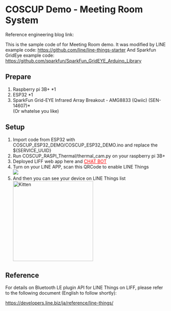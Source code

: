 # COSCUP Demo - Meeting Room System

Reference engineering blog link: 

This is the sample code of for Meeting Room demo.
It was modified by LINE example code: https://github.com/line/line-things-starter
And Sparkfun GridEye example code: https://github.com/sparkfun/SparkFun_GridEYE_Arduino_Library

## Prepare

1. Raspberry pi 3B+ *1
2. ESP32 *1
3. SparkFun Grid-EYE Infrared Array Breakout - AMG8833 (Qwiic) (SEN-14607)*
</br>(Or whatelse you like)


## Setup

1. Import code from ESP32 with COSCUP_ESP32_DEMO/COSCUP_ESP32_DEMO.ino and replace the ${SERVICE_UUID}
2. Run COSCUP_RASPI_Thermal/thermal_cam.py on your raspberry pi 3B+
3. Deployed LIFF web app here and <a style="color: red;" href="https://github.com/hazel-shen/2019_coscup_chatbot"> CHAT BOT</a>
4. Turn on your LINE APP, scan this QRCode to enable LINE Things
<br>![](https://developers.line.biz/media/line-things/qr_code-311f3503.png)<br>
5. And then you can see your device on LINE Things list
<br><img src="https://i.imgur.com/PPItSDD.png" alt="Kitten" title="A cute kitten" width="250"/> <br>


## Reference

For details on Bluetooth LE plugin API for LINE Things on LIFF, please refer to the following document (English to follow shortly):

https://developers.line.biz/ja/reference/line-things/
